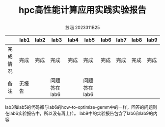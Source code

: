 ﻿# <p align="center">**hpc高性能计算应用实践实验报告**
<p align="center">苏涵 2023311B25


| |lab1|lab2|lab3|lab4|lab5|lab6|lab7|lab8|lab9|
| --- |  ----  | ----  | ----  | ----  | ----  | ----  | ----  | ----  | ----  | 
| 完成情况| 完成 |完成 |完成 |完成 |完成 |完成 |完成 |完成 |完成 |
| 备注 | 无报告 ||问题答在lab6||问题答在lab6|


lab3和lab5的代码都与lab6的how-to-optimize-gemm中的一样，回答的问题则在lab6实验报告中，所以没有再上传。
lab9中的实验报告包含了lab6和lab9的内容
